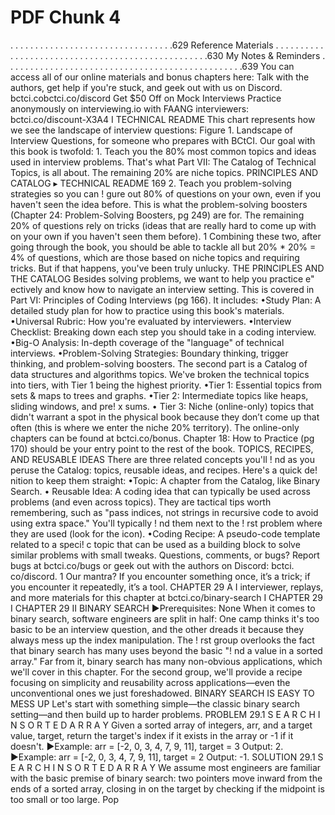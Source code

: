 # PDF Chunk 4

. . . . . . . . . . . . . . . . . . . . . . . . . . . . . . . . .629 Reference Materials . . . . . . . . . . . . . . . . . . . . . . . . . . . . . . . . . . . . . . . . . . . . . . . . . .630 My Notes & Reminders . . . . . . . . . . . . . . . . . . . . . . . . . . . . . . . . . . . . . . . . . . . . . . . .639 You can access all of our online materials and bonus chapters here: Talk with the authors, get help if you're stuck, and geek out with us on Discord. bctci.cobctci.co/discord Get $50 Off on Mock Interviews Practice anonymously on interviewing.io with FAANG interviewers: bctci.co/discount-X3A4 I TECHNICAL README This chart represents how we see the landscape of interview questions: Figure 1. Landscape of Interview Questions, for someone who prepares with BCtCI. Our goal with this book is twofold: 1. Teach you the 80% most common topics and ideas used in interview problems. That's what Part VII: The Catalog of Technical Topics, is all about. The remaining 20% are niche topics. PRINCIPLES AND CATALOG ▸ TECHNICAL README 169 2. Teach you problem-solving strategies so you can ! gure out 80% of questions on your own, even if you haven't seen the idea before. This is what the problem-solving boosters (Chapter 24: Problem-Solving Boosters, pg 249) are for. The remaining 20% of questions rely on tricks (ideas that are really hard to come up with on your own if you haven't seen them before). 1 Combining these two, after going through the book, you should be able to tackle all but 20% * 20% = 4% of questions, which are those based on niche topics and requiring tricks. But if that happens, you've been truly unlucky. THE PRINCIPLES AND THE CATALOG Besides solving problems, we want to help you practice e" ectively and know how to navigate an interview setting. This is covered in Part VI: Principles of Coding Interviews (pg 166). It includes: •Study Plan: A detailed study plan for how to practice using this book's materials. •Universal Rubric: How you're evaluated by interviewers. •Interview Checklist: Breaking down each step you should take in a coding interview. •Big-O Analysis: In-depth coverage of the "language" of technical interviews. •Problem-Solving Strategies: Boundary thinking, trigger thinking, and problem-solving boosters. The second part is a Catalog of data structures and algorithms topics. We've broken the technical topics into tiers, with Tier 1 being the highest priority. •Tier 1: Essential topics from sets & maps to trees and graphs. •Tier 2: Intermediate topics like heaps, sliding windows, and pre! x sums. • Tier 3: Niche (online-only) topics that didn't warrant a spot in the physical book because they don’t come up that often (this is where we enter the niche 20% territory). The online-only chapters can be found at bctci.co/bonus. Chapter 18: How to Practice (pg 170) should be your entry point to the rest of the book. TOPICS, RECIPES, AND REUSABLE IDEAS There are three related concepts you'll ! nd as you peruse the Catalog: topics, reusable ideas, and recipes. Here's a quick de! nition to keep them straight: •Topic: A chapter from the Catalog, like Binary Search. • Reusable Idea: A coding idea that can typically be used across problems (and even across topics). They are tactical tips worth remembering, such as "pass indices, not strings in recursive code to avoid using extra space." You'll typically ! nd them next to the ! rst problem where they are used (look for the icon). •Coding Recipe: A pseudo-code template related to a speci! c topic that can be used as a building block to solve similar problems with small tweaks. Questions, comments, or bugs? Report bugs at bctci.co/bugs or geek out with the authors on Discord: bctci. co/discord. 1 Our mantra? If you encounter something once, it’s a trick; if you encounter it repeatedly, it’s a tool. CHAPTER 29 A I interviewer, replays, and more materials for this chapter at bctci.co/binary-search I CHAPTER 29 I CHAPTER 29 II BINARY SEARCH ▶Prerequisites: None When it comes to binary search, software engineers are split in half: One camp thinks it's too basic to be an interview question, and the other dreads it because they always mess up the index manipulation. The ! rst group overlooks the fact that binary search has many uses beyond the basic "! nd a value in a sorted array." Far from it, binary search has many non-obvious applications, which we'll cover in this chapter. For the second group, we'll provide a recipe focusing on simplicity and reusability across applications—even the unconventional ones we just foreshadowed. BINARY SEARCH IS EASY TO MESS UP Let's start with something simple—the classic binary search setting—and then build up to harder problems. PROBLEM 29.1 S E A R C H I N S O R T E D A R R A Y Given a sorted array of integers, arr, and a target value, target, return the target's index if it exists in the array or -1 if it doesn't. ▶Example: arr = [-2, 0, 3, 4, 7, 9, 11], target = 3 Output: 2. ▶Example: arr = [-2, 0, 3, 4, 7, 9, 11], target = 2 Output: -1. SOLUTION 29.1 S E A R C H I N S O R T E D A R R A Y We assume most engineers are familiar with the basic premise of binary search: two pointers move inward from the ends of a sorted array, closing in on the target by checking if the midpoint is too small or too large. Pop